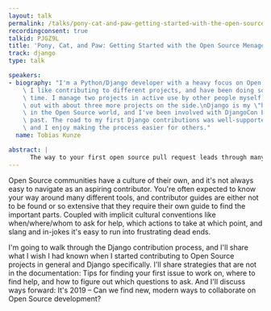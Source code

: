 ```yaml
---
layout: talk
permalink: /talks/pony-cat-and-paw-getting-started-with-the-open-source-menagerie
recordingconsent: true
talkid: PJGZ9L
title: 'Pony, Cat, and Paw: Getting Started with the Open Source Menagerie'
track: django
type: talk

speakers:
- biography: "I'm a Python/Django developer with a heavy focus on Open Source projects.\
    \ I like contributing to different projects, and have been doing so for a long\
    \ time. I manage two projects in active use by other people myself, and I help\
    \ out with about three more projects on the side.\nDjango is my \"home\" community\
    \ in the Open Source world, and I've been involved with DjangoCon Europe in the\
    \ past. The road to my first Django contributions was well-supported but rocky,\
    \ and I enjoy making the process easier for others."
  name: Tobias Kunze

abstract: | 
      The way to your first open source pull request leads through many implicit conventions and tools you're expected to learn. Let's look at what you'll need for your first Django contribution, where to find help, and what challenges you're likely to encounter.
---
```


Open Source communities have a culture of their own, and it's not always easy to navigate as an aspiring contributor. You're often expected to know your way around many different tools, and contributor guides are either not to be found or so extensive that they require their own guide to find the important parts. Coupled with implicit cultural conventions like when/where/whom to ask for help, which actions to take at which point, and slang and in-jokes it's easy to run into frustrating dead ends.

I'm going to walk through the Django contribution process, and I'll share what I wish I had known when I started contributing to Open Source projects in general and Django specifically. I'll share strategies that are not in the documentation: Tips for finding your first issue to work on, where to find help, and how to figure out which questions to ask. And I'll discuss ways forward: It's 2019 – Can we find new, modern ways to collaborate on Open Source development?
